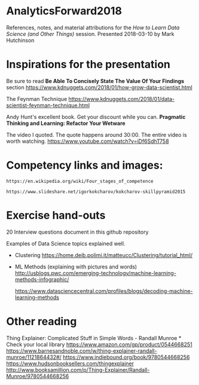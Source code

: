 # AnalyticsForward2018
References, notes, and material attributions for the *How to Learn Data Science (and Other Things)* session.
Presented 2018-03-10 by Mark Hutchinson

# Inspirations for the presentation
Be sure to read **Be Able To Concisely State The Value Of Your Findings** section
    https://www.kdnuggets.com/2018/01/how-grow-data-scientist.html

The Feynman Technique
    https://www.kdnuggets.com/2018/01/data-scientist-feynman-technique.html

Andy Hunt's excellent book. Get your discount while you can.
    **Pragmatic Thinking and Learning: Refactor Your Wetware**

The video I quoted.  The quote happens around 30:00.  The entire video is worth watching.
    https://www.youtube.com/watch?v=iDf6SdhT758

# Competency links and images:
    https://en.wikipedia.org/wiki/Four_stages_of_competence
    
    https://www.slideshare.net/igorkokcharov/kokcharov-skillpyramid2015

# Exercise hand-outs
20 Interview questions document in this github repository


Examples of Data Science topics explained well.
* Clustering
    https://home.deib.polimi.it/matteucc/Clustering/tutorial_html/
* ML Methods (explaining with pictures and words)
    http://usblogs.pwc.com/emerging-technology/machine-learning-methods-infographic/
    
    https://www.datasciencecentral.com/profiles/blogs/decoding-machine-learning-methods
    
# Other reading
Thing Explainer: Complicated Stuff in Simple Words - Randall Munroe
	* Check your local library
	https://www.amazon.com/gp/product/0544668251
	https://www.barnesandnoble.com/w/thing-explainer-randall-munroe/1121864432#/
	https://www.indiebound.org/book/9780544668256
	https://www.hudsonbooksellers.com/thingexplainer
	http://www.booksamillion.com/p/Thing-Explainer/Randall-Munroe/9780544668256
